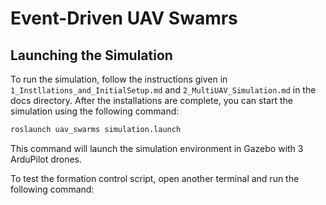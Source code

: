 # Event-Driven UAV Swamrs

## Launching the Simulation
To run the simulation, follow the instructions given in ```1_Instllations_and_InitialSetup.md``` and ```2_MultiUAV_Simulation.md``` in the docs directory. After the installations are complete, you can start the simulation using the following command:

```bash
roslaunch uav_swarms simulation.launch
```

This command will launch the simulation environment in Gazebo with 3 ArduPilot drones. 

To test the formation control script, open another terminal and run the following command:
```bash

```